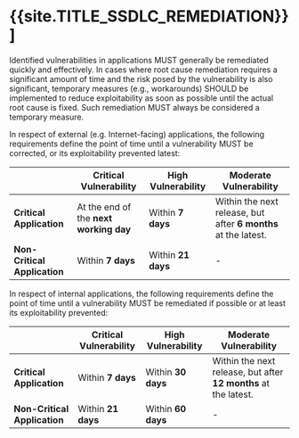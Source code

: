 # {{site.TITLE_SSDLC_REMEDIATION}}]

Identified vulnerabilities in applications MUST generally be remediated quickly and effectively. In cases where root cause remediation requires a significant amount of time and the risk posed by the vulnerability is also significant, temporary measures (e.g., workarounds) SHOULD be implemented to reduce exploitability as soon as possible until the actual root cause is fixed. Such remediation MUST always be considered a temporary measure.

In respect of external (e.g. Internet-facing) applications, the following requirements define the point of time until a vulnerability MUST be corrected, or its exploitability prevented latest:

|| **Critical Vulnerability** | **High Vulnerability**  | **Moderate Vulnerability**  |
| ------------- | ------------- | ------------- | ------------- |
| **Critical Application** | At the end of the **next working day**|  Within **7 days**  | Within the next release, but after **6 months** at the latest. |
| **Non-Critical Application** | Within **7 days**  | Within **21 days**  | - |

In respect of internal applications, the following requirements define the point of time until a vulnerability MUST be remediated if possible or at least its exploitability prevented:

| | **Critical Vulnerability**  | **High Vulnerability** | **Moderate Vulnerability** |
| -------------| ------------- | ------------- | ------------- |
| **Critical Application** | Within **7 days**  | Within **30 days**  | Within the next release, but after **12 months** at the latest. |
| **Non-Critical Application**| Within **21 days**  | Within **60 days**  | - |
